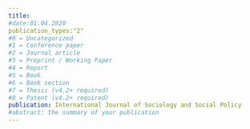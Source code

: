 ```yaml
---
title:
#date:01.04.2020
publication_types:"2"
#0 = Uncategorized
#1 = Conference paper
#2 = Journal article
#3 = Preprint / Working Paper
#4 = Report
#5 = Book
#6 = Book section
#7 = Thesis (v4.2+ required)
#8 = Patent (v4.2+ required)
publication: International Journal of Sociology and Social Policy
#abstract: the summary of your publication
---
```

